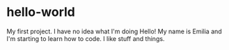 # hello-world
My first project. I have no idea what I'm doing
Hello! My name is Emilia and I'm starting to learn how to code. I like stuff and things.
